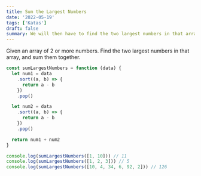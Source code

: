 ```yaml
---
title: Sum the Largest Numbers
date: '2022-05-19'
tags: ['Katas']
draft: false
summary: We will then have to find the two largest numbers in that array, and sum them together.
---
```


Given an array of 2 or more numbers. Find the two largest numbers in that array, and sum them together.

```js
const sumLargestNumbers = function (data) {
  let num1 = data
    .sort((a, b) => {
      return a - b
    })
    .pop()

  let num2 = data
    .sort((a, b) => {
      return a - b
    })
    .pop()

  return num1 + num2
}

console.log(sumLargestNumbers([1, 10])) // 11
console.log(sumLargestNumbers([1, 2, 3])) // 5
console.log(sumLargestNumbers([10, 4, 34, 6, 92, 2])) // 126
```
